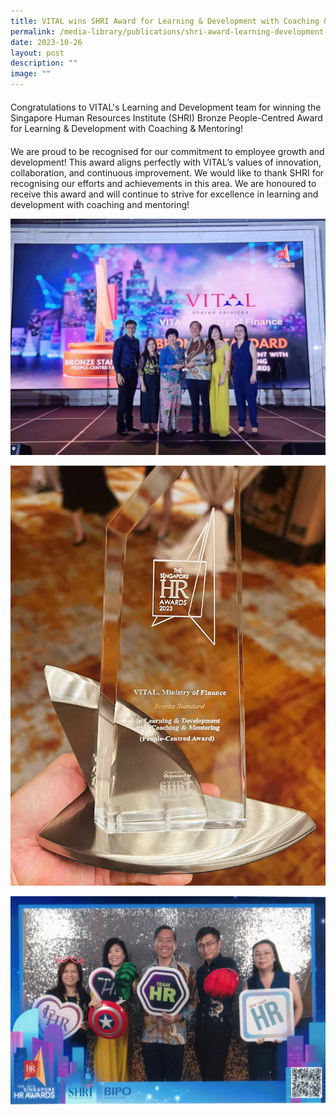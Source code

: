 ```yaml
---
title: VITAL wins SHRI Award for Learning & Development with Coaching & Mentoring!
permalink: /media-library/publications/shri-award-learning-development-coaching-mentoring/
date: 2023-10-26
layout: post
description: ""
image: ""
---
```

<p style="font-size: 20px;color:#585858;text-align:justify;">
	
Congratulations to VITAL's Learning and Development team for winning the Singapore Human Resources Institute (SHRI) Bronze People-Centred Award for Learning &amp; Development with Coaching &amp; Mentoring!
	
</p>

<p style="font-size: 20px;color:#585858;text-align:justify;">
	
We are proud to be recognised for our commitment to employee growth and development! This award aligns perfectly with VITAL’s values of innovation, collaboration, and continuous improvement. We would like to thank SHRI for recognising our efforts and achievements in this area. We are honoured to receive this award and will continue to strive for excellence in learning and development with coaching and mentoring!
	
</p>

![](/images/mtxx_mh20231026_141128355.jpg)

![](/images/mtxx_mh20231026_141202286.jpg)

![](/images/mtxx_mh20231026_141015202.jpg)